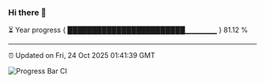 ### Hi there 👋

⏳ Year progress { ████████████████████████▁▁▁▁▁▁ } 81.12 %

---

⏰ Updated on Fri, 24 Oct 2025 01:41:39 GMT

![Progress Bar CI](https://github.com/liununu/liununu/workflows/Progress%20Bar%20CI/badge.svg)
